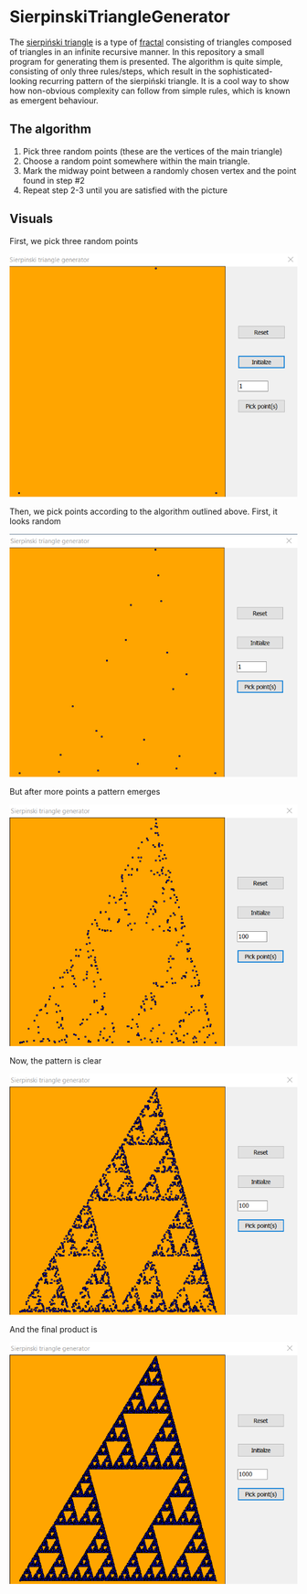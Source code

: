 # SierpinskiTriangleGenerator
The [sierpiński triangle](https://en.wikipedia.org/wiki/Sierpi%C5%84ski_triangle) is a type of [fractal](https://en.wikipedia.org/wiki/Fractal) consisting of triangles composed of triangles in an infinite recursive manner.
In this repository a small program for generating them is presented.
The algorithm is quite simple, consisting of only three rules/steps, which result in the sophisticated-looking recurring pattern of the sierpiński triangle.
It is a cool way to show how non-obvious complexity can follow from simple rules, which is known as emergent behaviour.

## The algorithm
1. Pick three random points (these are the vertices of the main triangle)
2. Choose a random point somewhere within the main triangle.
3. Mark the midway point between a randomly chosen vertex and the point found in step #2
4. Repeat step 2-3 until you are satisfied with the picture

## Visuals
First, we pick three random points 

![Initial points for the triangle](images/triangle_initial.png)

Then, we pick points according to the algorithm outlined above. First, it looks random 

![Randomish figure](images/triangle_1.png)

But after more points a pattern emerges

![Beginning of the pattern](images/triangle_2.png)

Now, the pattern is clear 

![Clearly a pattern](images/triangle_3.png)

And the final product is 

![Final image](images/triangle_final.png)
